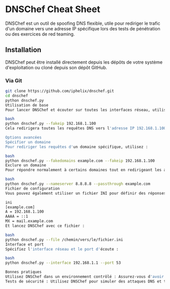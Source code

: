 # DNSChef Cheat Sheet

DNSChef est un outil de spoofing DNS flexible, utile pour rediriger le trafic d'un domaine vers une adresse IP spécifique lors des tests de pénétration ou des exercices de red teaming.

## Installation

DNSChef peut être installé directement depuis les dépôts de votre système d'exploitation ou cloné depuis son dépôt GitHub.

### Via Git

```bash
git clone https://github.com/iphelix/dnschef.git
cd dnschef
python dnschef.py
Utilisation de base
Pour lancer DNSChef et écouter sur toutes les interfaces réseau, utilisez :

bash
python dnschef.py --fakeip 192.168.1.100
Cela redirigera toutes les requêtes DNS vers l'adresse IP 192.168.1.100.

Options avancées
Spécifier un domaine
Pour rediriger les requêtes d'un domaine spécifique, utilisez :

bash
python dnschef.py --fakedomains example.com --fakeip 192.168.1.100
Exclure un domaine
Pour répondre normalement à certains domaines tout en redirigeant les autres :

bash
python dnschef.py --nameserver 8.8.8.8 --passthrough example.com
Fichier de configuration
Vous pouvez également utiliser un fichier INI pour définir des réponses DNS spécifiques :

ini
[example.com]
A = 192.168.1.100
AAAA = ::1
MX = mail.example.com
Et lancez DNSChef avec ce fichier :

bash
python dnschef.py --file /chemin/vers/le/fichier.ini
Interface et port
Spécifiez l'interface réseau et le port d'écoute :

bash
python dnschef.py --interface 192.168.1.1 --port 53

Bonnes pratiques
Utilisez DNSChef dans un environnement contrôlé : Assurez-vous d'avoir l'autorisation appropriée pour utiliser DNSChef dans votre réseau.
Tests de sécurité : Utilisez DNSChef pour simuler des attaques DNS et tester la résilience de votre réseau.
